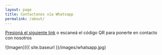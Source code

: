 ```yaml
---
layout: page
title: Contactanos vía Whatsapp
permalink: /about/
---
```


[Presioná el siguiente link](http://wa.me/542944603307) o escaneá el código QR para ponerte en contacto con nosotros

![Imagen]({{ site.baseurl }}/images/whatsapp.jpg)